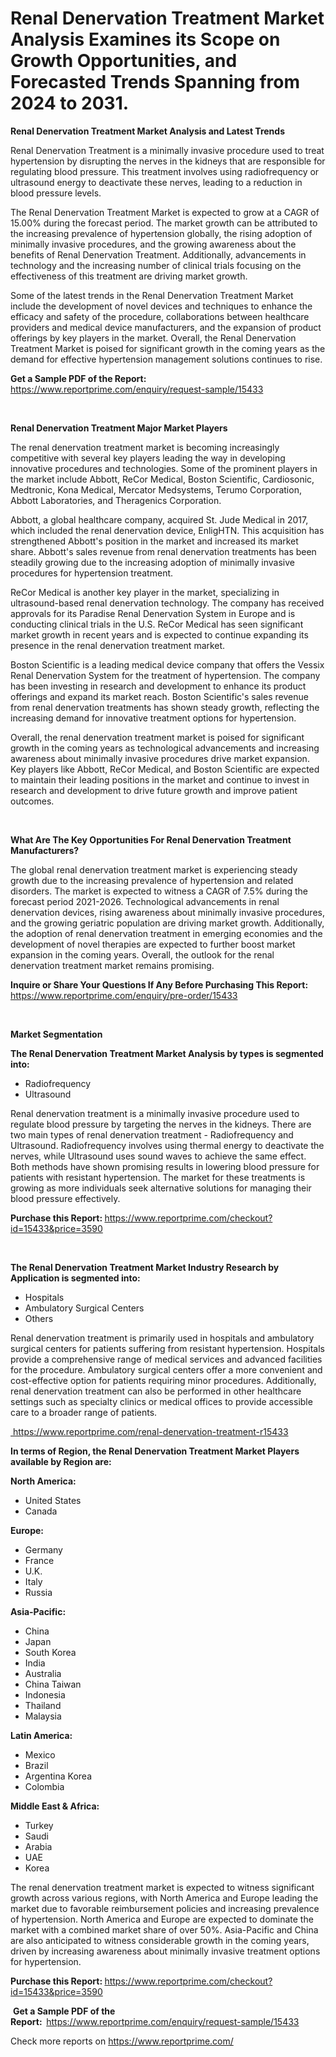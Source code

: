 <p><h1>Renal Denervation Treatment Market Analysis Examines its Scope on Growth Opportunities, and Forecasted Trends Spanning from 2024 to 2031.</h1></p><p><strong>Renal Denervation Treatment Market Analysis and Latest Trends</strong></p>
<p><p>Renal Denervation Treatment is a minimally invasive procedure used to treat hypertension by disrupting the nerves in the kidneys that are responsible for regulating blood pressure. This treatment involves using radiofrequency or ultrasound energy to deactivate these nerves, leading to a reduction in blood pressure levels.</p><p>The Renal Denervation Treatment Market is expected to grow at a CAGR of 15.00% during the forecast period. The market growth can be attributed to the increasing prevalence of hypertension globally, the rising adoption of minimally invasive procedures, and the growing awareness about the benefits of Renal Denervation Treatment. Additionally, advancements in technology and the increasing number of clinical trials focusing on the effectiveness of this treatment are driving market growth.</p><p>Some of the latest trends in the Renal Denervation Treatment Market include the development of novel devices and techniques to enhance the efficacy and safety of the procedure, collaborations between healthcare providers and medical device manufacturers, and the expansion of product offerings by key players in the market. Overall, the Renal Denervation Treatment Market is poised for significant growth in the coming years as the demand for effective hypertension management solutions continues to rise.</p></p>
<p><strong>Get a Sample PDF of the Report:&nbsp;</strong> <a href="https://www.reportprime.com/enquiry/request-sample/15433">https://www.reportprime.com/enquiry/request-sample/15433</a></p>
<p>&nbsp;</p>
<p><strong>Renal Denervation Treatment Major Market Players</strong></p>
<p><p>The renal denervation treatment market is becoming increasingly competitive with several key players leading the way in developing innovative procedures and technologies. Some of the prominent players in the market include Abbott, ReCor Medical, Boston Scientific, Cardiosonic, Medtronic, Kona Medical, Mercator Medsystems, Terumo Corporation, Abbott Laboratories, and Theragenics Corporation.</p><p>Abbott, a global healthcare company, acquired St. Jude Medical in 2017, which included the renal denervation device, EnligHTN. This acquisition has strengthened Abbott's position in the market and increased its market share. Abbott's sales revenue from renal denervation treatments has been steadily growing due to the increasing adoption of minimally invasive procedures for hypertension treatment.</p><p>ReCor Medical is another key player in the market, specializing in ultrasound-based renal denervation technology. The company has received approvals for its Paradise Renal Denervation System in Europe and is conducting clinical trials in the U.S. ReCor Medical has seen significant market growth in recent years and is expected to continue expanding its presence in the renal denervation treatment market.</p><p>Boston Scientific is a leading medical device company that offers the Vessix Renal Denervation System for the treatment of hypertension. The company has been investing in research and development to enhance its product offerings and expand its market reach. Boston Scientific's sales revenue from renal denervation treatments has shown steady growth, reflecting the increasing demand for innovative treatment options for hypertension.</p><p>Overall, the renal denervation treatment market is poised for significant growth in the coming years as technological advancements and increasing awareness about minimally invasive procedures drive market expansion. Key players like Abbott, ReCor Medical, and Boston Scientific are expected to maintain their leading positions in the market and continue to invest in research and development to drive future growth and improve patient outcomes.</p></p>
<p>&nbsp;</p>
<p><strong>What Are The Key Opportunities For Renal Denervation Treatment Manufacturers?</strong></p>
<p><p>The global renal denervation treatment market is experiencing steady growth due to the increasing prevalence of hypertension and related disorders. The market is expected to witness a CAGR of 7.5% during the forecast period 2021-2026. Technological advancements in renal denervation devices, rising awareness about minimally invasive procedures, and the growing geriatric population are driving market growth. Additionally, the adoption of renal denervation treatment in emerging economies and the development of novel therapies are expected to further boost market expansion in the coming years. Overall, the outlook for the renal denervation treatment market remains promising.</p></p>
<p><strong>Inquire or Share Your Questions If Any Before Purchasing This Report:</strong> <a href="https://www.reportprime.com/enquiry/pre-order/15433">https://www.reportprime.com/enquiry/pre-order/15433</a></p>
<p>&nbsp;</p>
<p><strong>Market Segmentation</strong></p>
<p><strong>The Renal Denervation Treatment Market Analysis by types is segmented into:</strong></p>
<p><ul><li>Radiofrequency</li><li>Ultrasound</li></ul></p>
<p><p>Renal denervation treatment is a minimally invasive procedure used to regulate blood pressure by targeting the nerves in the kidneys. There are two main types of renal denervation treatment - Radiofrequency and Ultrasound. Radiofrequency involves using thermal energy to deactivate the nerves, while Ultrasound uses sound waves to achieve the same effect. Both methods have shown promising results in lowering blood pressure for patients with resistant hypertension. The market for these treatments is growing as more individuals seek alternative solutions for managing their blood pressure effectively.</p></p>
<p><strong>Purchase this Report:&nbsp;</strong><a href="https://www.reportprime.com/checkout?id=15433&price=3590">https://www.reportprime.com/checkout?id=15433&price=3590</a></p>
<p>&nbsp;</p>
<p><strong>The Renal Denervation Treatment Market Industry Research by Application is segmented into:</strong></p>
<p><ul><li>Hospitals</li><li>Ambulatory Surgical Centers</li><li>Others</li></ul></p>
<p><p>Renal denervation treatment is primarily used in hospitals and ambulatory surgical centers for patients suffering from resistant hypertension. Hospitals provide a comprehensive range of medical services and advanced facilities for the procedure. Ambulatory surgical centers offer a more convenient and cost-effective option for patients requiring minor procedures. Additionally, renal denervation treatment can also be performed in other healthcare settings such as specialty clinics or medical offices to provide accessible care to a broader range of patients.</p></p>
<p><a href="https://www.reportprime.com/renal-denervation-treatment-r15433">&nbsp;https://www.reportprime.com/renal-denervation-treatment-r15433</a></p>
<p><strong>In terms of Region, the Renal Denervation Treatment Market Players available by Region are:</strong></p>
<p>
    <p> <strong> North America: </strong>
        <ul>
            <li>United States</li>
            <li>Canada</li>
        </ul>
        </p> 
    <p> <strong> Europe: </strong>
        <ul>
            <li>Germany</li>
            <li>France</li>
            <li>U.K.</li>
            <li>Italy</li>
            <li>Russia</li>
        </ul>
        </p> 
    <p> <strong> Asia-Pacific: </strong>
        <ul>
            <li>China</li>
            <li>Japan</li>
            <li>South Korea</li>
            <li>India</li>
            <li>Australia</li>
            <li>China Taiwan</li>
            <li>Indonesia</li>
            <li>Thailand</li>
            <li>Malaysia</li>
        </ul>
        </p> 
    <p> <strong> Latin America: </strong>
        <ul>
            <li>Mexico</li>
            <li>Brazil</li>
            <li>Argentina Korea</li>
            <li>Colombia</li>
        </ul>
        </p> 
    <p> <strong> Middle East & Africa: </strong>
        <ul>
            <li>Turkey</li>
            <li>Saudi</li>
            <li>Arabia</li>
            <li>UAE</li>
            <li>Korea</li>
        </ul>
    </p>
    </p>
<p><p>The renal denervation treatment market is expected to witness significant growth across various regions, with North America and Europe leading the market due to favorable reimbursement policies and increasing prevalence of hypertension. North America and Europe are expected to dominate the market with a combined market share of over 50%. Asia-Pacific and China are also anticipated to witness considerable growth in the coming years, driven by increasing awareness about minimally invasive treatment options for hypertension.</p></p>
<p><strong>Purchase this Report: </strong><a href="https://www.reportprime.com/checkout?id=15433&price=3590">https://www.reportprime.com/checkout?id=15433&price=3590</a></p>
<p>&nbsp;<strong>Get a Sample PDF of the Report:&nbsp;&nbsp;</strong><a href="https://www.reportprime.com/enquiry/request-sample/15433">https://www.reportprime.com/enquiry/request-sample/15433</a></p>
<p><strong></strong></p>
<p>Check more reports on <a href="https://www.reportprime.com/">https://www.reportprime.com/</a></p>